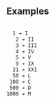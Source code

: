## Examples

```

  1 ➔ I
   2 ➔ II
   3 ➔ III
   4 ➔ IV
   5 ➔ V
   9 ➔ IX
  21 ➔ XXI
  50 ➔ L
 100 ➔ C
 500 ➔ D
1000 ➔ M
```
